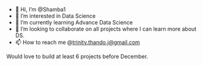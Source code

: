 - 👋 Hi, I’m @Shamba1
- 👀 I’m interested in Data Science
- 🌱 I’m currently learning Advance Data Science
- 💞️ I’m looking to collaborate on all projects where I can learn more about DS.
- 📫 How to reach me @trinity.thando.j@gmail.com

Would love to build at least 6 projects before December. 

